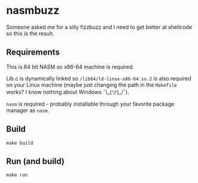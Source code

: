 # nasmbuzz

Someone asked me for a silly fizzbuzz and I need to get better at shellcode so this is the result.

## Requirements

This is 64 bit NASM so x86-64 machine is required.

Lib.c is dynamically linked so `/lib64/ld-linux-x86-64.so.2` is also required on your Linux machine (maybe just changing the path in the `Makefile` works? I know nothing about Windows ¯\\\_(ツ)\_/¯).

`nasm` is required - probably installable through your favorite package manager as `nasm`.

## Build

`make build`

## Run (and build)

`make run`
